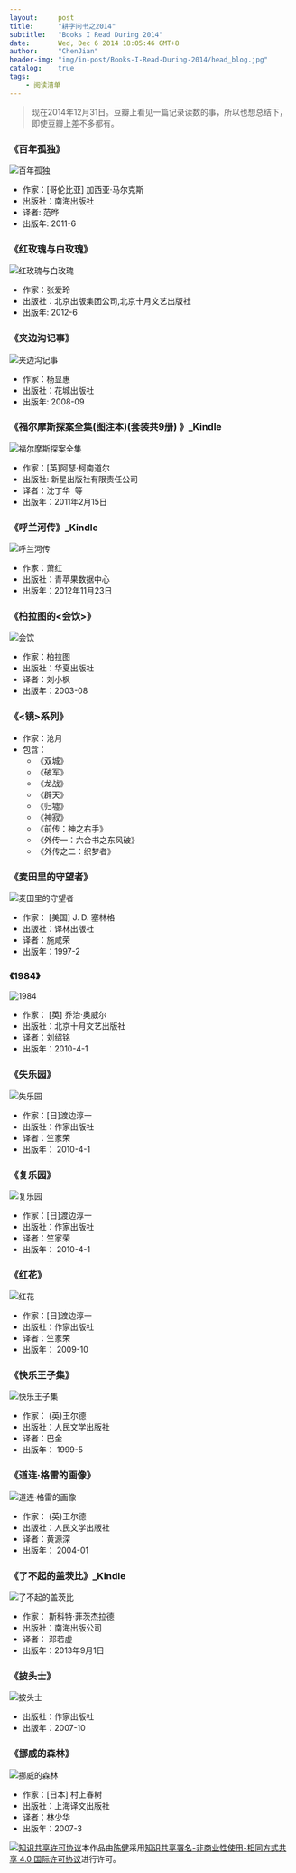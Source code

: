 ---layout:     posttitle:      "耕字问书之2014"subtitle:   "Books I Read During 2014"date:       Wed, Dec 6 2014 18:05:46 GMT+8author:     "ChenJian"header-img: "img/in-post/Books-I-Read-During-2014/head_blog.jpg"catalog:    truetags:    - 阅读清单---> 现在2014年12月31日。豆瓣上看见一篇记录读数的事，所以也想总结下，即使豆瓣上差不多都有。### 《百年孤独》![百年孤独](https://img3.doubanio.com/lpic/s6384944.jpg)- 作家：[哥伦比亚] 加西亚·马尔克斯 - 出版社：南海出版社- 译者: 范晔 - 出版年: 2011-6### 《红玫瑰与白玫瑰》![红玫瑰与白玫瑰](https://img3.doubanio.com/lpic/s10199551.jpg)- 作家：张爱玲- 出版社：北京出版集团公司,北京十月文艺出版社- 出版年: 2012-6### 《夹边沟记事》![夹边沟记事](https://img3.doubanio.com/lpic/s3455551.jpg) - 作家：杨显惠- 出版社：花城出版社- 出版年: 2008-09### 《福尔摩斯探案全集(图注本)(套装共9册) 》_Kindle![福尔摩斯探案全集](https://img3.doubanio.com/lpic/s9228525.jpg)- 作家：[英]阿瑟·柯南道尔 - 出版社: 新星出版社有限责任公司- 译者：沈丁华  等- 出版年：2011年2月15日### 《呼兰河传》_Kindle![呼兰河传](https://img1.doubanio.com/lpic/s24405567.jpg)- 作家：萧红- 出版社：青苹果数据中心- 出版年：2012年11月23日### 《柏拉图的<会饮>》![会饮](https://img1.doubanio.com/lpic/s1236859.jpg)- 作家：柏拉图- 出版社：华夏出版社- 译者：刘小枫- 出版年：2003-08### 《<镜>系列》- 作家：沧月- 包含：	- 《双城》	- 《破军》	- 《龙战》	- 《辟天》	- 《归墟》	- 《神寂》	- 《前传：神之右手》	- 《外传一：六合书之东风破》	- 《外传之二：织梦者》### 《麦田里的守望者》![麦田里的守望者](https://img3.doubanio.com/lpic/s2738366.jpg)- 作家： [美国] J. D. 塞林格- 出版社：译林出版社- 译者：施咸荣 - 出版年：1997-2### 《1984》![1984](https://img1.doubanio.com/lpic/s4371408.jpg)- 作家： [英] 乔治·奥威尔 - 出版社：北京十月文艺出版社- 译者：刘绍铭  - 出版年：2010-4-1### 《失乐园》![失乐园](https://img3.doubanio.com/lpic/s4525830.jpg)- 作家：[日]渡边淳一   - 出版社：作家出版社- 译者：竺家荣   - 出版年： 2010-4-1### 《复乐园》![复乐园](https://img3.doubanio.com/lpic/s6120413.jpg)- 作家：[日]渡边淳一   - 出版社：作家出版社- 译者：竺家荣   - 出版年： 2010-4-1### 《红花》![红花](https://img3.doubanio.com/lpic/s22701913.jpg)- 作家：[日]渡边淳一   - 出版社：作家出版社- 译者：竺家荣   - 出版年： 2009-10### 《快乐王子集》![快乐王子集](https://img1.doubanio.com/lpic/s9092627.jpg)- 作家： (英)王尔德    - 出版社：人民文学出版社- 译者：巴金  - 出版年： 1999-5### 《道连·格雷的画像》![道连·格雷的画像](https://img3.doubanio.com/lpic/s1111496.jpg)- 作家： (英)王尔德    - 出版社：人民文学出版社- 译者：黄源深  - 出版年： 2004-01### 《了不起的盖茨比》_Kindle![了不起的盖茨比](https://img3.doubanio.com/lpic/s6094172.jpg)- 作家： 斯科特·菲茨杰拉德- 出版社：南海出版公司- 译者： 邓若虚 - 出版年：2013年9月1日### 《披头士》![披头士](https://img3.doubanio.com/lpic/s5756941.jpg)- 出版社：作家出版社 - 出版年：2007-10### 《挪威的森林》![挪威的森林](https://img3.doubanio.com/lpic/s24577243.jpg)- 作家：[日本] 村上春树- 出版社：上海译文出版社- 译者：林少华 - 出版年：2007-3<a rel="license" href="http://creativecommons.org/licenses/by-nc-sa/4.0/"><img alt="知识共享许可协议" style="border-width:0" src="https://i.creativecommons.org/l/by-nc-sa/4.0/88x31.png" /></a>本作品由<a xmlns:cc="http://creativecommons.org/ns#" href="https://o-my-chenjian.com/2014/12/31/Books-I-Read-During-2014/" property="cc:attributionName" rel="cc:attributionURL">陈健</a>采用<a rel="license" href="http://creativecommons.org/licenses/by-nc-sa/4.0/">知识共享署名-非商业性使用-相同方式共享 4.0 国际许可协议</a>进行许可。